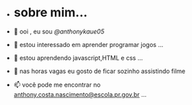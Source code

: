 - # sobre  mim...

-  👋 ooi , eu sou *@anthonykaue05*
- 👀 estou interessado em aprender programar jogos ...
- 🌱 estou aprendendo javascript,HTML e css ...
- 💞️ nas horas vagas eu gosto de ficar sozinho assistindo filme
- 📫 vocẽ pode me encontrar no anthony.costa.nascimento@escola.pr.gov.br ...



